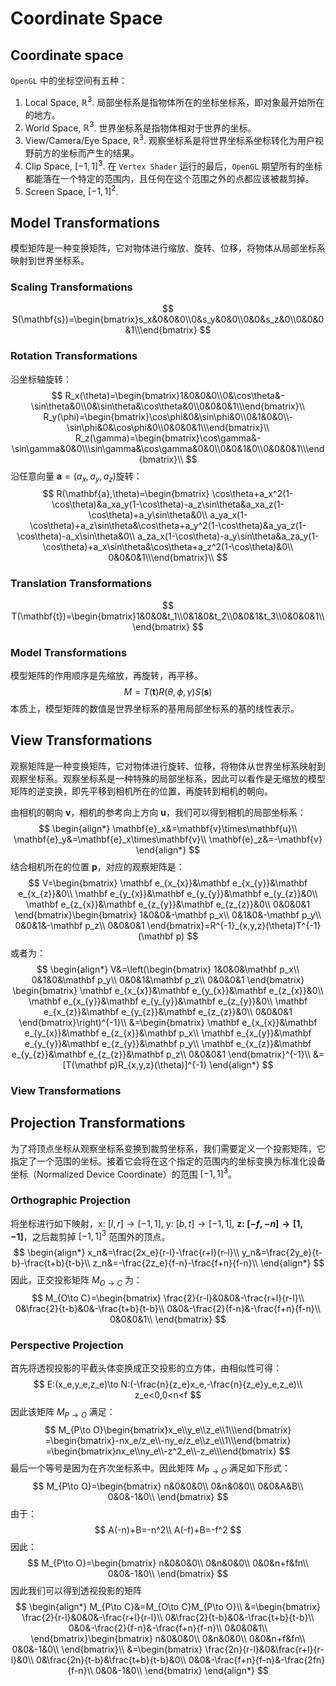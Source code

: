# Coordinate Space

## Coordinate space

`OpenGL` 中的坐标空间有五种：

1. Local Space, $\mathbb{R}^3$. 局部坐标系是指物体所在的坐标坐标系，即对象最开始所在的地方。
2. World Space, $\mathbb{R}^3$. 世界坐标系是指物体相对于世界的坐标。
3. View/Camera/Eye Space, $\mathbb{R}^3$. 观察坐标系是将世界坐标系坐标转化为用户视野前方的坐标而产生的结果。
4. Clip Space, $[-1,1]^3$. 在 `Vertex Shader` 运行的最后，`OpenGL` 期望所有的坐标都能落在一个特定的范围内，且任何在这个范围之外的点都应该被裁剪掉。
5. Screen Space, $[-1,1]^2$.

## Model Transformations

模型矩阵是一种变换矩阵，它对物体进行缩放、旋转、位移，将物体从局部坐标系映射到世界坐标系。

### Scaling Transformations

$$
S(\mathbf{s})=\begin{bmatrix}s_x&0&0&0\\0&s_y&0&0\\0&0&s_z&0\\0&0&0&1\\\end{bmatrix}
$$

### Rotation Transformations

沿坐标轴旋转：
$$
R_x(\theta)=\begin{bmatrix}1&0&0&0\\0&\cos\theta&-\sin\theta&0\\0&\sin\theta&\cos\theta&0\\0&0&0&1\\\end{bmatrix}\\
R_y(\phi)=\begin{bmatrix}\cos\phi&0&\sin\phi&0\\0&1&0&0\\-\sin\phi&0&\cos\phi&0\\0&0&0&1\\\end{bmatrix}\\
R_z(\gamma)=\begin{bmatrix}\cos\gamma&-\sin\gamma&0&0\\\sin\gamma&\cos\gamma&0&0\\0&0&1&0\\0&0&0&1\\\end{bmatrix}\\
$$
沿任意向量 $\mathbf{a}=(a_x,a_y,a_z)$​ 旋转：
$$
R(\mathbf{a},\theta)=\begin{bmatrix}
\cos\theta+a_x^2(1-\cos\theta)&a_xa_y(1-\cos\theta)-a_z\sin\theta&a_xa_z(1-\cos\theta)+a_y\sin\theta&0\\
a_ya_x(1-\cos\theta)+a_z\sin\theta&\cos\theta+a_y^2(1-\cos\theta)&a_ya_z(1-\cos\theta)-a_x\sin\theta&0\\
a_za_x(1-\cos\theta)-a_y\sin\theta&a_za_y(1-\cos\theta)+a_x\sin\theta&\cos\theta+a_z^2(1-\cos\theta)&0\\
0&0&0&1\\\end{bmatrix}\\
$$

### Translation Transformations

$$
T(\mathbf{t})=\begin{bmatrix}1&0&0&t_1\\0&1&0&t_2\\0&0&1&t_3\\0&0&0&1\\\end{bmatrix}
$$

### Model Transformations

模型矩阵的作用顺序是先缩放，再旋转，再平移。
$$
M=T(\mathbf{t})R(\theta,\phi,\gamma)S(\mathbf{s})
$$
本质上，模型矩阵的数值是世界坐标系的基用局部坐标系的基的线性表示。

## View Transformations

观察矩阵是一种变换矩阵，它对物体进行旋转、位移，将物体从世界坐标系映射到观察坐标系。观察坐标系是一种特殊的局部坐标系，因此可以看作是无缩放的模型矩阵的逆变换，即先平移到相机所在的位置，再旋转到相机的朝向。

由相机的朝向 $\mathbf{v}$，相机的参考向上方向 $\mathbf{u}$，我们可以得到相机的局部坐标系：
$$
\begin{align*}
\mathbf{e}_x&=\mathbf{v}\times\mathbf{u}\\
\mathbf{e}_y&=\mathbf{e}_x\times\mathbf{v}\\
\mathbf{e}_z&=-\mathbf{v}
\end{align*}
$$
结合相机所在的位置 $\mathbf{p}$，对应的观察矩阵是：
$$
V=\begin{bmatrix}
\mathbf e_{x_{x}}&\mathbf e_{x_{y}}&\mathbf e_{x_{z}}&0\\
\mathbf e_{y_{x}}&\mathbf e_{y_{y}}&\mathbf e_{y_{z}}&0\\
\mathbf e_{z_{x}}&\mathbf e_{z_{y}}&\mathbf e_{z_{z}}&0\\
0&0&0&1
\end{bmatrix}\begin{bmatrix}
1&0&0&-\mathbf p_x\\
0&1&0&-\mathbf p_y\\
0&0&1&-\mathbf p_z\\
0&0&0&1
\end{bmatrix}=R^{-1}_{x,y,z}(\theta)T^{-1}(\mathbf p)
$$
或者为：
$$
\begin{align*}
V&=\left(\begin{bmatrix}
1&0&0&\mathbf p_x\\
0&1&0&\mathbf p_y\\
0&0&1&\mathbf p_z\\
0&0&0&1
\end{bmatrix}
\begin{bmatrix}
\mathbf e_{x_{x}}&\mathbf e_{y_{x}}&\mathbf e_{z_{x}}&0\\
\mathbf e_{x_{y}}&\mathbf e_{y_{y}}&\mathbf e_{z_{y}}&0\\
\mathbf e_{x_{z}}&\mathbf e_{y_{z}}&\mathbf e_{z_{z}}&0\\
0&0&0&1
\end{bmatrix}\right)^{-1}\\
&=\begin{bmatrix}
\mathbf e_{x_{x}}&\mathbf e_{y_{x}}&\mathbf e_{z_{x}}&\mathbf p_x\\
\mathbf e_{x_{y}}&\mathbf e_{y_{y}}&\mathbf e_{z_{y}}&\mathbf p_y\\
\mathbf e_{x_{z}}&\mathbf e_{y_{z}}&\mathbf e_{z_{z}}&\mathbf p_z\\
0&0&0&1
\end{bmatrix}^{-1}\\
&=[T(\mathbf p)R_{x,y,z}(\theta)]^{-1}
\end{align*}
$$

### View Transformations

## Projection Transformations

为了将顶点坐标从观察坐标系变换到裁剪坐标系，我们需要定义一个投影矩阵，它指定了一个范围的坐标。接着它会将在这个指定的范围内的坐标变换为标准化设备坐标（Normalized Device Coordinate）的范围 $[-1,1]^3$。

### Orthographic Projection

将坐标进行如下映射，x: $[l,r]\to[-1,1]$, y: $[b,t]\to[-1,1]$, **z: $[-f,-n]\to[1,-1]$**，之后裁剪掉  $[-1,1]^3$ 范围外的顶点。
$$
\begin{align*}
x_n&=\frac{2x_e}{r-l}-\frac{r+l}{r-l}\\
y_n&=\frac{2y_e}{t-b}-\frac{t+b}{t-b}\\
z_n&=-\frac{2z_e}{f-n}-\frac{f+n}{f-n}\\
\end{align*}
$$
因此，正交投影矩阵 $M_{O\to C}$ 为：
$$
M_{O\to C}=\begin{bmatrix}
\frac{2}{r-l}&0&0&-\frac{r+l}{r-l}\\
0&\frac{2}{t-b}&0&-\frac{t+b}{t-b}\\
0&0&-\frac{2}{f-n}&-\frac{f+n}{f-n}\\
0&0&0&1\\
\end{bmatrix}
$$

### Perspective Projection

首先将透视投影的平截头体变换成正交投影的立方体，由相似性可得：
$$
E:(x_e,y_e,z_e)\to N:(-\frac{n}{z_e}x_e,-\frac{n}{z_e}y_e,z_e)\\
z_e<0,0<n<f
$$
因此该矩阵 $M_{P\to O}$ 满足：
$$
M_{P\to O}\begin{bmatrix}x_e\\y_e\\z_e\\1\\\end{bmatrix}
=\begin{bmatrix}-nx_e/z_e\\-ny_e/z_e\\z_e\\1\\\end{bmatrix}
=\begin{bmatrix}nx_e\\ny_e\\-z^2_e\\-z_e\\\end{bmatrix}
$$
最后一个等号是因为在齐次坐标系中。因此矩阵 $M_{P\to O}$ 满足如下形式：
$$
M_{P\to O}=\begin{bmatrix}
n&0&0&0\\
0&n&0&0\\
0&0&A&B\\
0&0&-1&0\\
\end{bmatrix}
$$
由于：
$$
A(-n)+B=-n^2\\
A(-f)+B=-f^2
$$
因此：
$$
M_{P\to O}=\begin{bmatrix}
n&0&0&0\\
0&n&0&0\\
0&0&n+f&fn\\
0&0&-1&0\\
\end{bmatrix}
$$
因此我们可以得到透视投影的矩阵
$$
\begin{align*}
M_{P\to C}&=M_{O\to C}M_{P\to O}\\
&=\begin{bmatrix}
\frac{2}{r-l}&0&0&-\frac{r+l}{r-l}\\
0&\frac{2}{t-b}&0&-\frac{t+b}{t-b}\\
0&0&-\frac{2}{f-n}&-\frac{f+n}{f-n}\\
0&0&0&1\\
\end{bmatrix}\begin{bmatrix}
n&0&0&0\\
0&n&0&0\\
0&0&n+f&fn\\
0&0&-1&0\\
\end{bmatrix}\\
&=\begin{bmatrix}
\frac{2n}{r-l}&0&\frac{r+l}{r-l}&0\\
0&\frac{2n}{t-b}&\frac{t+b}{t-b}&0\\
0&0&-\frac{f+n}{f-n}&-\frac{2fn}{f-n}\\
0&0&-1&0\\
\end{bmatrix}
\end{align*}
$$
